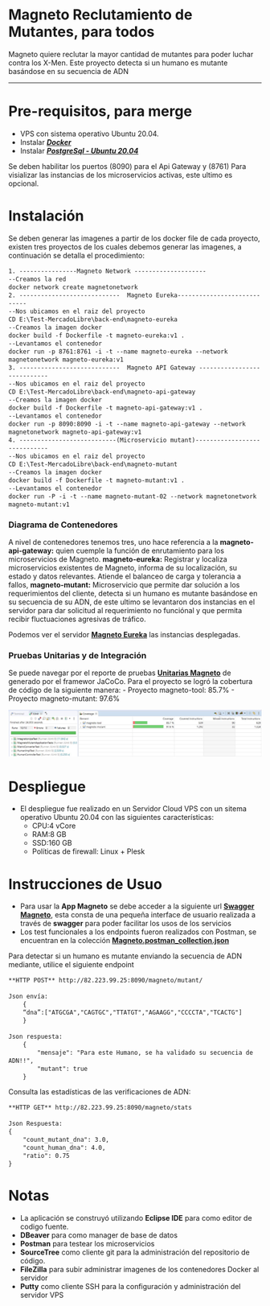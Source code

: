 # Magneto Reclutamiento de Mutantes, para todos

Magneto quiere reclutar la mayor cantidad de mutantes para poder luchar contra los X-Men. Este proyecto detecta si un
humano es mutante basándose en su secuencia de ADN
___________________________________________________________________

# Pre-requisitos, para merge

- VPS con sistema operativo Ubuntu 20.04.
- Instalar **[*Docker*](https://docs.docker.com/get-docker/)**
- Instalar **[*PostgreSql - Ubuntu 20.04*](https://www.digitalocean.com/community/tutorials/how-to-install-and-use-postgresql-on-ubuntu-20-04-es)**

Se deben habilitar los puertos (8090) para el Api Gateway y (8761) Para visializar las instancias de los microservicios activas, este ultimo es opcional.

# Instalación

Se deben generar las imagenes a partir de los docker file de cada proyecto, existen tres proyectos de los cuales debemos generar las imagenes, a continuación se detalla el procedimiento:
```
1. ----------------Magneto Network --------------------
--Creamos la red
docker network create magnetonetwork
2. ----------------------------  Magneto Eureka----------------------------
--Nos ubicamos en el raiz del proyecto
CD E:\Test-MercadoLibre\back-end\magneto-eureka
--Creamos la imagen docker
docker build -f Dockerfile -t magneto-eureka:v1 .
--Levantamos el contenedor
docker run -p 8761:8761 -i -t --name magneto-eureka --network magnetonetwork magneto-eureka:v1
3. ----------------------------  Magneto API Gateway ----------------------------
--Nos ubicamos en el raiz del proyecto
CD E:\Test-MercadoLibre\back-end\magneto-api-gateway
--Creamos la imagen docker
docker build -f Dockerfile -t magneto-api-gateway:v1 .
--Levantamos el contenedor
docker run -p 8090:8090 -i -t --name magneto-api-gateway --network magnetonetwork magneto-api-gateway:v1
4. ---------------------------(Microservicio mutant)-----------------------------
--Nos ubicamos en el raiz del proyecto
CD E:\Test-MercadoLibre\back-end\magneto-mutant
--Creamos la imagen docker
docker build -f Dockerfile -t magneto-mutant:v1 .
--Levantamos el contenedor
docker run -P -i -t --name magneto-mutant-02 --network magnetonetwork magneto-mutant:v1
```

### Diagrama de Contenedores

A nivel de contenedores tenemos tres, uno hace referencia a la **magneto-api-gateway:** quien cuemple la función de enrutamiento para los microservicios de Magneto. **magneto-eureka:** Registrar y localiza microservicios existentes de Magneto, informa de su localización, su estado y datos relevantes. Atiende el balanceo de carga y tolerancia a fallos, **magneto-mutant:** Microservicio que permite dar solución a los requerimientos del cliente, detecta si un humano es mutante basándose en su secuencia de su ADN, de este ultimo se levantaron dos instancias en el servidor para dar solicitud al requerimiento no funciónal y que permita recibir fluctuaciones agresivas de tráfico.


Podemos ver el servidor  [**Magneto Eureka**](http://82.223.99.25:8761/) las instancias desplegadas.

### Pruebas Unitarias y de Integración
Se puede navegar por el reporte de pruebas [**Unitarias Magneto**](https://pinkbook.veoweb.site/) de generado por el framewor JaCoCo.
Para el proyecto se logró la  cobertura de código de la siguiente manera:
    - Proyecto magneto-tool: 85.7%
    - Proyecto magneto-mutant: 97.6%

![Pruebas Unitarias](img/code-coverage_1.JPG?raw=true)

# Despliegue

- El despliegue fue realizado en un Servidor Cloud VPS con un sitema operativo Ubuntu 20.04 con las siguientes características:
    - CPU:4 vCore
    - RAM:8 GB
    - SSD:160 GB
    - Políticas de firewall: Linux + Plesk

# Instrucciones de Usuo

- Para usar la **App Magneto** se debe acceder a la siguiente url  [**Swagger Magneto**](http://82.223.99.25:8090/magneto/swagger-ui.html#/human-controller), esta consta de una pequeña interface de usuario realizada a través de **swagger** para poder facilitar los usos de los servicios
- Los test funcionales a los endpoints fueron realizados con Postman, se encuentran en la colección [**Magneto.postman_collection.json**](doc/Magneto.postman_collection.json)

Para detectar si un humano es mutante enviando la secuencia de ADN mediante, utilice el siguiente endpoint
```
**HTTP POST** http://82.223.99.25:8090/magneto/mutant/

Json envía:
    {
    “dna”:["ATGCGA","CAGTGC","TTATGT","AGAAGG","CCCCTA","TCACTG"]
    }
    
Json respuesta:
    {
        "mensaje": "Para este Humano, se ha validado su secuencia de ADN!!",
        "mutant": true
    }
```

Consulta las estadísticas de las verificaciones de ADN:
```
**HTTP GET** http://82.223.99.25:8090/magneto/stats

Json Respuesta:
{
    "count_mutant_dna": 3.0,
    "count_human_dna": 4.0,
    "ratio": 0.75
}
```


# Notas

- La aplicación se construyó utilizando **Eclipse IDE** para como editor de codigo fuente.
- **DBeaver** para como manager de base de datos
- **Postman** para testear los microservicios
- **SourceTree** como cliente git para la administración del repositorio de código.
- **FileZilla** para subir administrar imagenes de los contenedores Docker al servidor
- **Putty** como cliente SSH para la configuración y administración del servidor VPS
